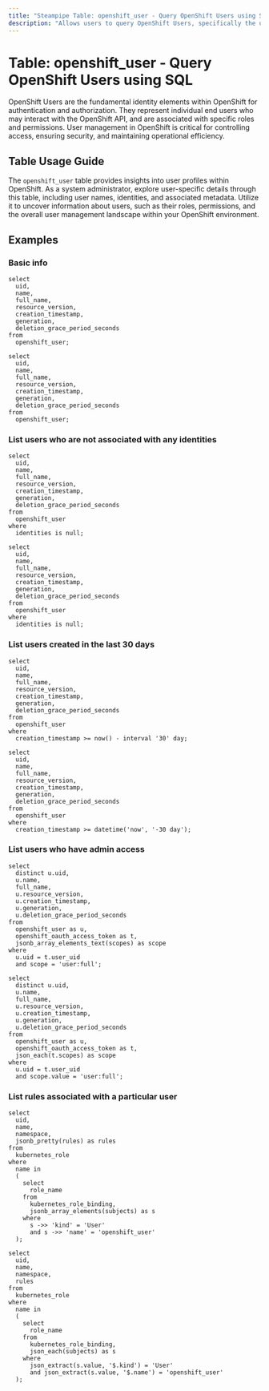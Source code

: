 ```yaml
---
title: "Steampipe Table: openshift_user - Query OpenShift Users using SQL"
description: "Allows users to query OpenShift Users, specifically the user profiles and their associated metadata, providing insights into user management and access control within OpenShift."
---
```


# Table: openshift_user - Query OpenShift Users using SQL

OpenShift Users are the fundamental identity elements within OpenShift for authentication and authorization. They represent individual end users who may interact with the OpenShift API, and are associated with specific roles and permissions. User management in OpenShift is critical for controlling access, ensuring security, and maintaining operational efficiency.

## Table Usage Guide

The `openshift_user` table provides insights into user profiles within OpenShift. As a system administrator, explore user-specific details through this table, including user names, identities, and associated metadata. Utilize it to uncover information about users, such as their roles, permissions, and the overall user management landscape within your OpenShift environment.

## Examples

### Basic info

```sql+postgres
select
  uid,
  name,
  full_name,
  resource_version,
  creation_timestamp,
  generation,
  deletion_grace_period_seconds
from
  openshift_user;
```

```sql+sqlite
select
  uid,
  name,
  full_name,
  resource_version,
  creation_timestamp,
  generation,
  deletion_grace_period_seconds
from
  openshift_user;
```

### List users who are not associated with any identities

```sql+postgres
select
  uid,
  name,
  full_name,
  resource_version,
  creation_timestamp,
  generation,
  deletion_grace_period_seconds
from
  openshift_user
where
  identities is null;
```

```sql+sqlite
select
  uid,
  name,
  full_name,
  resource_version,
  creation_timestamp,
  generation,
  deletion_grace_period_seconds
from
  openshift_user
where
  identities is null;
```

### List users created in the last 30 days

```sql+postgres
select
  uid,
  name,
  full_name,
  resource_version,
  creation_timestamp,
  generation,
  deletion_grace_period_seconds
from
  openshift_user
where
  creation_timestamp >= now() - interval '30' day;
```

```sql+sqlite
select
  uid,
  name,
  full_name,
  resource_version,
  creation_timestamp,
  generation,
  deletion_grace_period_seconds
from
  openshift_user
where
  creation_timestamp >= datetime('now', '-30 day');
```

### List users who have admin access

```sql+postgres
select
  distinct u.uid,
  u.name,
  full_name,
  u.resource_version,
  u.creation_timestamp,
  u.generation,
  u.deletion_grace_period_seconds
from
  openshift_user as u,
  openshift_oauth_access_token as t,
  jsonb_array_elements_text(scopes) as scope
where
  u.uid = t.user_uid
  and scope = 'user:full';
```

```sql+sqlite
select
  distinct u.uid,
  u.name,
  full_name,
  u.resource_version,
  u.creation_timestamp,
  u.generation,
  u.deletion_grace_period_seconds
from
  openshift_user as u,
  openshift_oauth_access_token as t,
  json_each(t.scopes) as scope
where
  u.uid = t.user_uid
  and scope.value = 'user:full';
```

### List rules associated with a particular user

```sql+postgres
select
  uid,
  name,
  namespace,
  jsonb_pretty(rules) as rules
from
  kubernetes_role
where
  name in
  (
    select
      role_name
    from
      kubernetes_role_binding,
      jsonb_array_elements(subjects) as s
    where
      s ->> 'kind' = 'User'
      and s ->> 'name' = 'openshift_user'
  );
```

```sql+sqlite
select
  uid,
  name,
  namespace,
  rules
from
  kubernetes_role
where
  name in
  (
    select
      role_name
    from
      kubernetes_role_binding,
      json_each(subjects) as s
    where
      json_extract(s.value, '$.kind') = 'User'
      and json_extract(s.value, '$.name') = 'openshift_user'
  );
```
